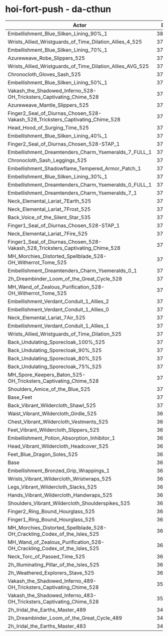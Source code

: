 # hoi-fort-push - da-cthun
| Actor | DPS | Increase |
|---|:---:|:---:|
|Embellishment_Blue_Silken_Lining_90%_1|380267|2.91%|
|Wrists_Allied_Wristguards_of_Time_Dilation_Allies_4_525|378090|2.32%|
|Embellishment_Blue_Silken_Lining_70%_1|377990|2.29%|
|Azureweave_Robe_Slippers_525|376962|2.01%|
|Wrists_Allied_Wristguards_of_Time_Dilation_Allies_AVG_525|376551|1.90%|
|Chronocloth_Gloves_Sash_525|375762|1.69%|
|Embellishment_Blue_Silken_Lining_50%_1|375750|1.68%|
|Vakash_the_Shadowed_Inferno_528-OH_Tricksters_Captivating_Chime_528|375489|1.61%|
|Azureweave_Mantle_Slippers_525|375289|1.56%|
|Finger2_Seal_of_Diurnas_Chosen_528-Vakash_528_Tricksters_Captivating_Chime_528|375191|1.53%|
|Head_Hood_of_Surging_Time_525|374645|1.38%|
|Embellishment_Blue_Silken_Lining_40%_1|374385|1.31%|
|Finger2_Seal_of_Diurnas_Chosen_528-STAP_1|374003|1.21%|
|Embellishment_Dreamtenders_Charm_Ysemeralds_7_FULL_1|373945|1.20%|
|Chronocloth_Sash_Leggings_525|373876|1.18%|
|Embellishment_Shadowflame_Tempered_Armor_Patch_1|373870|1.17%|
|Embellishment_Blue_Silken_Lining_30%_1|373190|0.99%|
|Embellishment_Dreamtenders_Charm_Ysemeralds_0_FULL_1|373048|0.95%|
|Embellishment_Dreamtenders_Charm_Ysemeralds_7_1|373037|0.95%|
|Neck_Elemental_Lariat_7Earth_525|372892|0.91%|
|Neck_Elemental_Lariat_7Frost_525|372719|0.86%|
|Back_Voice_of_the_Silent_Star_535|372647|0.84%|
|Finger1_Seal_of_Diurnas_Chosen_528-STAP_1|372576|0.82%|
|Neck_Elemental_Lariat_7Fire_525|372541|0.82%|
|Finger1_Seal_of_Diurnas_Chosen_528-Vakash_528_Tricksters_Captivating_Chime_528|372492|0.80%|
|MH_Morchies_Distorted_Spellblade_528-OH_Witherrot_Tome_525|372467|0.80%|
|Embellishment_Dreamtenders_Charm_Ysemeralds_0_1|372109|0.70%|
|2h_Dreambinder_Loom_of_the_Great_Cycle_528|371959|0.66%|
|MH_Wand_of_Zealous_Purification_528-OH_Witherrot_Tome_525|371813|0.62%|
|Embellishment_Verdant_Conduit_1_Allies_2|371795|0.61%|
|Embellishment_Verdant_Conduit_1_Allies_0|371720|0.59%|
|Neck_Elemental_Lariat_7Air_525|371715|0.59%|
|Embellishment_Verdant_Conduit_1_Allies_1|371679|0.58%|
|Wrists_Allied_Wristguards_of_Time_Dilation_525|371478|0.53%|
|Back_Undulating_Sporecloak_100%_525|371301|0.48%|
|Back_Undulating_Sporecloak_90%_525|371163|0.44%|
|Back_Undulating_Sporecloak_80%_525|371001|0.40%|
|Back_Undulating_Sporecloak_75%_525|370906|0.37%|
|MH_Spore_Keepers_Baton_525-OH_Tricksters_Captivating_Chime_528|370550|0.28%|
|Shoulders_Amice_of_the_Blue_525|370482|0.26%|
|Base_Feet|370056|0.14%|
|Back_Vibrant_Wildercloth_Shawl_525|370026|0.13%|
|Waist_Vibrant_Wildercloth_Girdle_525|369991|0.13%|
|Chest_Vibrant_Wildercloth_Vestments_525|369970|0.12%|
|Feet_Vibrant_Wildercloth_Slippers_525|369850|0.09%|
|Embellishment_Potion_Absorption_Inhibitor_1|369821|0.08%|
|Head_Vibrant_Wildercloth_Headcover_525|369613|0.02%|
|Feet_Blue_Dragon_Soles_525|369532|0.00%|
|Base|369529|0.00%|
|Embellishment_Bronzed_Grip_Wrappings_1|369506|-0.01%|
|Wrists_Vibrant_Wildercloth_Wristwraps_525|369309|-0.06%|
|Legs_Vibrant_Wildercloth_Slacks_525|369215|-0.08%|
|Hands_Vibrant_Wildercloth_Handwraps_525|369152|-0.10%|
|Shoulders_Vibrant_Wildercloth_Shoulderspikes_525|369065|-0.13%|
|Finger2_Ring_Bound_Hourglass_525|368807|-0.20%|
|Finger1_Ring_Bound_Hourglass_525|368564|-0.26%|
|MH_Morchies_Distorted_Spellblade_528-OH_Crackling_Codex_of_the_Isles_525|368564|-0.26%|
|MH_Wand_of_Zealous_Purification_528-OH_Crackling_Codex_of_the_Isles_525|367919|-0.44%|
|Neck_Torc_of_Passed_Time_525|367643|-0.51%|
|2h_Illuminating_Pillar_of_the_Isles_525|366944|-0.70%|
|2h_Weathered_Explorers_Stave_525|366668|-0.77%|
|Vakash_the_Shadowed_Inferno_489-OH_Tricksters_Captivating_Chime_528|355661|-3.75%|
|Vakash_the_Shadowed_Inferno_483-OH_Tricksters_Captivating_Chime_528|352936|-4.49%|
|2h_Iridal_the_Earths_Master_489|344209|-6.85%|
|2h_Dreambinder_Loom_of_the_Great_Cycle_489|342647|-7.27%|
|2h_Iridal_the_Earths_Master_483|340122|-7.96%|
